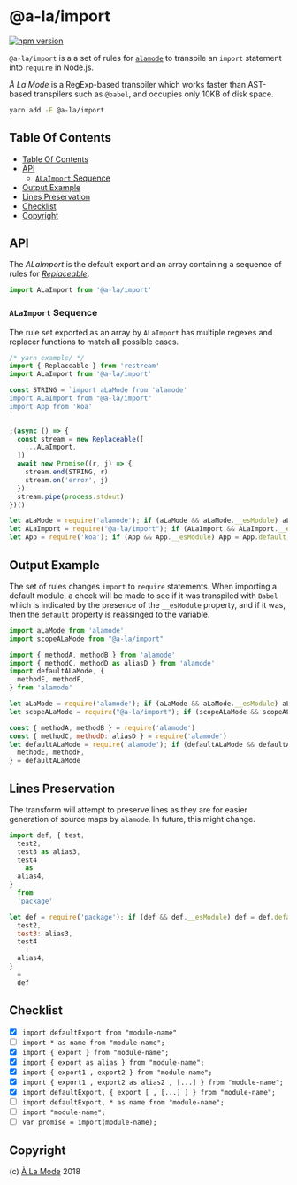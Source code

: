 # @a-la/import

[![npm version](https://badge.fury.io/js/%40a-la%2Fimport.svg)](https://npmjs.org/package/@a-la/import)

`@a-la/import` is a a set of rules for [`alamode`](https://alamode.cc) to transpile an `import` statement into `require` in Node.js.

_À La Mode_ is a RegExp-based transpiler which works faster than AST-based transpilers such as `@babel`, and occupies only 10KB of disk space.

```sh
yarn add -E @a-la/import
```

## Table Of Contents

- [Table Of Contents](#table-of-contents)
- [API](#api)
  * [`ALaImport` Sequence](#alaimport-sequence)
- [Output Example](#output-example)
- [Lines Preservation](#lines-preservation)
- [Checklist](#checklist)
- [Copyright](#copyright)

## API

The _ALaImport_ is the default export and an array containing a sequence of rules for [_Replaceable_](https://github.com/artdecocode/restream#replaceable-class).

```js
import ALaImport from '@a-la/import'
```

### `ALaImport` Sequence

The rule set exported as an array by `ALaImport` has multiple regexes and replacer functions to match all possible cases.

```js
/* yarn example/ */
import { Replaceable } from 'restream'
import ALaImport from '@a-la/import'

const STRING = `import aLaMode from 'alamode'
import ALaImport from "@a-la/import"
import App from 'koa'
`

;(async () => {
  const stream = new Replaceable([
    ...ALaImport,
  ])
  await new Promise((r, j) => {
    stream.end(STRING, r)
    stream.on('error', j)
  })
  stream.pipe(process.stdout)
})()
```

```js
let aLaMode = require('alamode'); if (aLaMode && aLaMode.__esModule) aLaMode = aLaMode.default;
let ALaImport = require("@a-la/import"); if (ALaImport && ALaImport.__esModule) ALaImport = ALaImport.default;
let App = require('koa'); if (App && App.__esModule) App = App.default;
```


## Output Example

The set of rules changes `import` to `require` statements. When importing a default module, a check will be made to see if it was transpiled with `Babel` which is indicated by the presence of the `__esModule` property, and if it was, then the `default` property is reassinged to the variable.

```js
import aLaMode from 'alamode'
import scopeALaMode from "@a-la/import"

import { methodA, methodB } from 'alamode'
import { methodC, methodD as aliasD } from 'alamode'
import defaultALaMode, {
  methodE, methodF,
} from 'alamode'
```

```js
let aLaMode = require('alamode'); if (aLaMode && aLaMode.__esModule) aLaMode = aLaMode.default;
let scopeALaMode = require("@a-la/import"); if (scopeALaMode && scopeALaMode.__esModule) scopeALaMode = scopeALaMode.default;

const { methodA, methodB } = require('alamode')
const { methodC, methodD: aliasD } = require('alamode')
let defaultALaMode = require('alamode'); if (defaultALaMode && defaultALaMode.__esModule) defaultALaMode = defaultALaMode.default; const {
  methodE, methodF,
} = defaultALaMode
```


## Lines Preservation

The transform will attempt to preserve lines as they are for easier generation of source maps by `alamode`. In future, this might change.

```js
import def, { test,
  test2,
  test3 as alias3,
  test4
    as
  alias4,
}
  from
  'package'
```

```js
let def = require('package'); if (def && def.__esModule) def = def.default; const { test,
  test2,
  test3: alias3,
  test4
    :
  alias4,
}
  =
  def
```

## Checklist

- [x] `import defaultExport from "module-name"`
- [ ] `import * as name from "module-name";`
- [x] `import { export } from "module-name";`
- [x] `import { export as alias } from "module-name";`
- [x] `import { export1 , export2 } from "module-name";`
- [x] `import { export1 , export2 as alias2 , [...] } from "module-name";`
- [x] `import defaultExport, { export [ , [...] ] } from "module-name";`
- [ ] `import defaultExport, * as name from "module-name";`
- [ ] `import "module-name";`
- [ ] `var promise = import(module-name);`

## Copyright

(c) [À La Mode][1] 2018

[1]: https://alamode.cc
